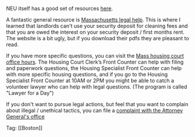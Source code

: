 NEU itself has a good set of resources [here](https://offcampus.sites.northeastern.edu/rights-responsibilities/).

A fantastic general resource is [Massachusetts legal help](https://www.masslegalhelp.org/housing). This is where I learned that landlords can't use your security deposit for cleaning fees and that you are owed the interest on your security deposit / first months rent. The website is a bit ugly, but if you download their pdfs they are pleasant to read.

If you have more specific questions, you can visit the [Mass housing court office hours](https://www.mass.gov/info-details/remotevirtual-court-services#housing-court-virtual-front-counter-). The Housing Court Clerk’s Front Counter can help with filing and paperwork questions, the Housing Specialist Front Counter can help with more specific housing questions, and if you go to the Housing Specialist Front Counter at 10AM or 2PM you might be able to catch a volunteer lawyer who can help with legal questions. (The program is called "Lawyer for a Day")

If you don't want to pursue legal actions, but feel that you want to complain about illegal / unethical tactics, you can file a [complaint with the Attorney General's office](https://www.mass.gov/contact-the-attorney-generals-office)

Tag: [[Boston]]
